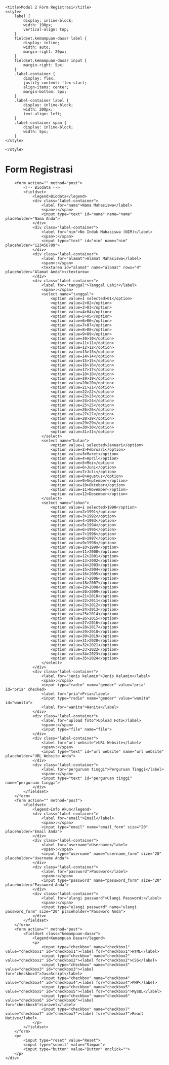 <!DOCTYPE html>
<html>

<head>
    <meta charset="UTF-8">
    <meta name="viewport" content="width=device-width, initial-scale=1.0">

    <title>Modul 2 Form Registrasi</title>
    <style>
        label {
            display: inline-block;
            width: 190px;            
            vertical-align: top;
        }
        fieldset.kemampuan-dasar label {
            display: inline;
            width: auto;
            margin-right: 20px; 
        }
        fieldset.kemampuan-dasar input {
            margin-right: 5px;
        }
        .label-container {
            display: flex;
            justify-content: flex-start;
            align-items: center;
            margin-bottom: 5px;
        }
        .label-container label {
            display: inline-block;
            width: 200px;
            text-align: left;
        }
        .label-container span {
            display: inline-block;
            width: 5px;
        }
    </style>
</head>

    </style>
</head>

<body>
    <h1>Form Registrasi</h1> 
    <div>
        
        <form action="" method="post">
            <!-- Biodata -->
            <fieldset>
                <legend>Biodata</legend>
                <div class="label-container">
                    <label for="nama">Nama Mahasiswa</label>
                    <span>:</span>
                    <input type="text" id="nama" name="nama" placeholder="Nama Anda">
                </div>
                <div class="label-container">
                    <label for="nim">No Induk Mahasiswa (NIM)</label>
                    <span>:</span>
                    <input type="text" id="nim" name="nim" placeholder="123456789">
                </div>
                <div class="label-container">
                    <label for="alamat">Alamat Mahasiswa</label>
                    <span>:</span>
                    <textarea id="alamat" name="alamat" rows="4" placeholder="Alamat Anda"></textarea>
                </div>
                <div class="label-container">
                    <label for="tanggal">Tanggal Lahir</label>
                    <span>:</span>
                    <select name="tanggal">
                        <option value=1 selected>01</option>
                        <option value=2>02</option>
                        <option value=3>03</option>
                        <option value=4>04</option>
                        <option value=5>05</option>
                        <option value=6>06</option>
                        <option value=7>07</option>
                        <option value=8>08</option>
                        <option value=9>09</option>
                        <option value=10>10</option>
                        <option value=11>11</option>
                        <option value=12>12</option>
                        <option value=13>13</option>
                        <option value=14>14</option>
                        <option value=15>15</option>
                        <option value=16>16</option>
                        <option value=17>17</option>
                        <option value=18>18</option>
                        <option value=19>19</option>
                        <option value=20>20</option>
                        <option value=21>21</option>
                        <option value=22>22</option>
                        <option value=23>23</option>
                        <option value=24>24</option>
                        <option value=25>25</option>
                        <option value=26>26</option>
                        <option value=27>27</option>
                        <option value=28>28</option>
                        <option value=29>29</option>
                        <option value=30>30</option>
                        <option value=31>31</option>
                    </select>
                    <select name="bulan">
                        <option value=1 selected>Januari</option>
                        <option value=2>Februari</option>
                        <option value=3>Maret</option>
                        <option value=4>April</option>
                        <option value=5>Mei</option>
                        <option value=6>Juni</option>
                        <option value=7>Juli</option>
                        <option value=8>Agustus</option>
                        <option value=9>September</option>
                        <option value=10>Oktober</option>
                        <option value=11>November</option>
                        <option value=12>Desember</option>
                    </select>
                    <select name="tahun">
                        <option value=1 selected>1990</option>
                        <option value=2>1991</option>
                        <option value=3>1992</option>
                        <option value=4>1993</option>
                        <option value=5>1994</option>
                        <option value=6>1995</option>
                        <option value=7>1996</option>
                        <option value=8>1997</option>
                        <option value=9>1998</option>
                        <option value=10>1999</option>
                        <option value=11>2000</option>
                        <option value=12>2001</option>
                        <option value=13>2002</option>
                        <option value=14>2003</option>
                        <option value=15>2004</option>
                        <option value=16>2005</option>
                        <option value=17>2006</option>
                        <option value=18>2007</option>
                        <option value=19>2008</option>
                        <option value=20>2009</option>
                        <option value=21>2010</option>
                        <option value=22>2011</option>
                        <option value=23>2012</option>
                        <option value=24>2013</option>
                        <option value=25>2014</option>
                        <option value=26>2015</option>
                        <option value=27>2016</option>
                        <option value=28>2017</option>
                        <option value=29>2018</option>
                        <option value=30>2019</option>
                        <option value=31>2020</option>
                        <option value=32>2021</option>
                        <option value=33>2022</option>
                        <option value=34>2023</option>
                        <option value=35>2024</option>
                    </select>
                </div>     
                <div class="label-container">     
                    <label for="jenis kelamin">Jenis Kelamin</label>
                    <span>:</span>
                    <input type="radio" name="gender" value="pria" id="pria" checked>
                    <label for="pria">Pria</label>
                    <input type="radio" name="gender" value="wanita" id="wanita">
                    <label for="wanita">Wanita</label>                 
                </div>
                <div class="label-container">
                    <label for="upload foto">Upload Foto</label>
                    <span>:</span>
                    <input type="file" name="file">
                </div>
                <div class="label-container">
                    <label for="url website">URL Website</label>
                    <span>:</span>
                    <input type="text" id="url website" name="url website" placeholder="URL Website Anda">
                </div>
                <div class="label-container">
                    <label for="perguruan tinggi">Perguruan Tinggi</label>
                    <span>:</span>
                    <input type="text" id="perguruan tinggi" name="perguruan tinggi">
                </div>
            </fieldset>
        </form>
        <form action="" method="post">
            <fieldset>
                <legend>Info Akun</legend>
                <div class="label-container">
                    <label for="email">Email</label>
                    <span>:</span>
                    <input type="email" name="email_form" size="20" placeholder="Email Anda">
                </div>
                <div class="label-container">
                    <label for="username">Username</label>
                    <span>:</span>
                    <input type="username" name="username_form" size="20" placeholder="Username Anda">
                </div>
                <div class="label-container">
                    <label for="password">Password</label>
                    <span>:</span>
                    <input type="password" name="password_form" size="20" placeholder="Password Anda">
                </div>
                <div class="label-container">
                    <label for="ulangi password">Ulangi Password:</label>
                    <span>:</span>
                    <input type="ulangi password" name="ulangi password_form" size="20" placeholder="Password Anda">
                </div>
            </fieldset>
        </form>
        <form action="" method="post">
            <fieldset class="kemampuan-dasar">
                <legend>Kemampuan Dasar</legend>
                <p>
                    <input type="checkbox" name="checkbox1" value="checkbox1" id="checkbox1"><label for="checkbox1">HTML</label>
                    <input type="checkbox" name="checkbox2" value="checkbox2" id="checkbox2"><label for="checkbox2">CSS</label>
                    <input type="checkbox" name="checkbox3" value="checkbox3" id="checkbox3"><label for="checkbox3">JavaScript</label>
                    <input type="checkbox" name="checkbox4" value="checkbox4" id="checkbox4"><label for="checkbox4">PHP</label>
                    <input type="checkbox" name="checkbox5" value="checkbox5" id="checkbox5"><label for="checkbox5">MySQL</label>
                    <input type="checkbox" name="checkbox6" value="checkbox6" id="checkbox6"><label for="checkbox6">Laravel</label>
                    <input type="checkbox" name="checkbox7" value="checkbox7" id="checkbox7"><label for="checkbox7">React Native</label>
                </p>
            </fieldset>
        </form>
        <p>
            <input type="reset" value="Reset">
            <input type="submit" value="Simpan">
            <input type="button" value="Button" onclick="">
        </p>
    </div>
</body>
</html>
